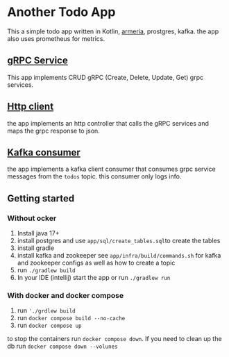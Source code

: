 # Another Todo App
This a simple todo app written in Kotlin, [armeria](https://armeria.dev/), prostgres, kafka. 
the app also uses prometheus for metrics. 

## [gRPC Service](app)

This app implements CRUD gRPC (Create, Delete, Update, Get)
grpc services.

## [Http client](client)

the app implements an http controller that calls the gRPC
services and maps the grpc response to json. 

## [Kafka consumer](kafkaconsumerapp)

the app implements a kafka client consumer that consumes 
grpc service messages from the `todos` topic. this consumer only logs info.

## Getting started

### Without ocker

1. Install java 17+ 
2. install postgres and use `app/sql/create_tables.sql`to create the tables
3. install gradle 
4. install kafka and zookeeper
see `app/infra/build/commands.sh` for kafka and zookeeper configs as well as how to create a topic
5. run `./gradlew build`
6. In your IDE (intellij) start the app or run `./gradlew run`

### With docker and docker compose

1. run `'./grdlew build`
2. run `docker compose build --no-cache`
3. run `docker compose up`

to stop the containers run `docker compose down`. If you need to clean up the db
run `docker compose down --volunes`



